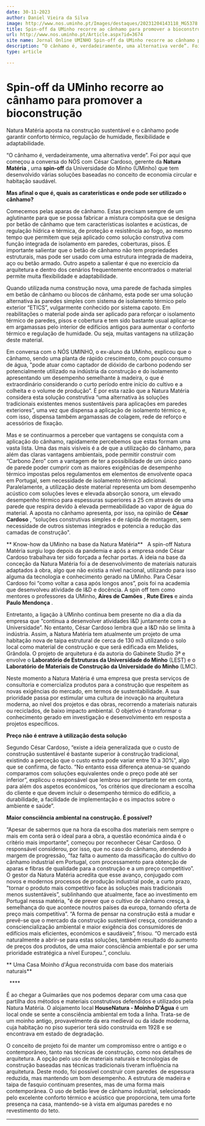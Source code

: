 ```yaml
---
date: 30-11-2023
author: Daniel Vieira da Silva
image: http://www.nos.uminho.pt/Images/destaques/20231204143118_MG5378.jpg
title: Spin-off da UMinho recorre ao cânhamo para promover a bioconstrução
url: http://www.nos.uminho.pt/Article.aspx?id=3674
site name: Jornal Online UMINHO Spin-off da UMinho recorre ao cânhamo para promover a bioconstrução
description: “O cânhamo é, verdadeiramente, uma alternativa verde”. Foi por aqui que começou a conversa do NÓS com César Cardoso, gerente da Natura Matéria, uma spin-off da Universidade do Minho (UMinho) que tem desenvolvido várias soluções baseadas no conceito de economia circular e habitação saudável.
type: article

---
```

# Spin-off da UMinho recorre ao cânhamo para promover a bioconstrução


  

Natura Matéria aposta na construção sustentável e o cânhamo pode garantir conforto térmico, regulação de humidade, flexibilidade e adaptabilidade.

“O cânhamo é, verdadeiramente, uma alternativa verde”. Foi por aqui que começou a conversa do NÓS com César Cardoso, gerente da **Natura Matéria** , uma **spin-off**  da Universidade do Minho (UMinho) que tem desenvolvido várias soluções baseadas no conceito de economia circular e habitação saudável.

**Mas afinal o que é, quais as caraterísticas e onde pode ser utilizado o cânhamo?** 

Comecemos pelas aparas de cânhamo. Estas precisam sempre de um aglutinante para que se possa fabricar a mistura compósita que se designa por betão de cânhamo que tem características isolantes e acústicas, de regulação hídrica e térmica, de proteção e resistência ao fogo, ao mesmo tempo que permitem que seja aplicado como solução construtiva com função integrada de isolamento em paredes, coberturas, pisos. É importante salientar que o betão de cânhamo não tem propriedades estruturais, mas pode ser usado com uma estrutura integrada de madeira, aço ou betão armado. Outro aspeto a salientar é que no exercício da arquitetura e dentro dos cenários frequentemente encontrados o material permite muita flexibilidade e adaptabilidade.

Quando utilizada numa construção nova, uma parede de fachada simples em betão de cânhamo ou blocos de cânhamo, esta pode ser uma solução alternativa às paredes simples com sistema de isolamento térmico pelo exterior “ETICS”, vulgarmente conhecido por sistema capoto. Em reabilitações o material pode ainda ser aplicado para reforçar o isolamento térmico de paredes, pisos e cobertura e tem sido bastante usual aplicar-se em argamassas pelo interior de edifícios antigos para aumentar o conforto térmico e regulação de humidade. Ou seja, muitas vantagens na utilização deste material.

Em conversa com o NÓS UMINHO, o ex-aluno da UMinho, explicou que o cânhamo, sendo uma planta de rápido crescimento, com pouco consumo de água, "pode atuar como captador de dióxido de carbono podendo ser potencialmente utilizado na indústria da construção e do isolamento apresentando um desempenho semelhante à madeira, o que é extraordinário considerando o curto período entre início do cultivo e a colheita e o volume de produção”. É por esta razão que a Natura Matéria considera esta solução construtiva “uma alternativa às soluções tradicionais existentes menos sustentáveis para aplicações em paredes exteriores”, uma vez que dispensa a aplicação de isolamento térmico e, com isso, dispensa também argamassas de colagem, rede de reforço e acessórios de fixação.

Mas e se continuarmos a perceber que vantagens se conquista com a aplicação do cânhamo, rapidamente percebemos que estas formam uma vasta lista. Uma das mais visíveis é a de que a utilização do cânhamo, para além das claras vantagens ambientais, pode permitir construir com “Carbono Zero” com a vantagem de ter a possibilidade de um único pano de parede poder cumprir com as maiores exigências de desempenho térmico impostas pelos regulamentos em elementos de envolvente opaca em Portugal, sem necessidade de isolamento térmico adicional. Paralelamente, a utilização deste material representa um bom desempenho acústico com soluções leves e elevada absorção sonora, um elevado desempenho térmico para espessuras superiores a 25 cm através de uma parede que respira devido à elevada permeabilidade ao vapor de água do material. A aposta no cânhamo apresenta, por isso, na opinião de **César Cardoso** , “soluções construtivas simples e de rápida de montagem, sem necessidade de outros sistemas integrados e potencia a redução das camadas de construção".

** Know-how da UMinho na base da Natura Matéria** 
 
A spin-off Natura Matéria surgiu logo depois da pandemia e após a empresa onde César Cardoso trabalhava ter sido forçada a fechar portas. A ideia na base da conceção da Natura Matéria foi a de desenvolvimento de materiais naturais adaptados à obra, algo que não existia a nível nacional, utilizando para isso alguma da tecnologia e conhecimento gerado na UMinho. Para César Cardoso foi “como voltar a casa após longos anos”, pois foi na academia que desenvolveu atividade de I&D e docência. A spin off tem como mentores o professores da UMinho, **Aires de Camões** , **Rute Eires**  e ainda **Paulo Mendonça** .

Entretanto, a ligação à UMinho continua bem presente no dia a dia da empresa que “continua a desenvolver atividades I&D juntamente com a Universidade”. No entanto, César Cardoso lembra que a I&D não se limita à indústria. Assim, a Natura Matéria tem atualmente um projeto de uma habitação nova de taipa estrutural de cerca de 130 m3 utilizando o solo local como material de construção e que será edificada em Melides, Grândola. O projeto de arquitetura é da autoria do Gabinete Studio 3ª e envolve o **Laboratório de Estruturas da Universidade do Minho**  (LEST) e o **Laboratório de Materiais de Construção da Universidade do Minho**  (LMC).

Neste momento a Natura Matéria é uma empresa que presta serviços de consultoria e comercializa produtos para a construção que respeitem as novas exigências do mercado, em termos de sustentabilidade. A sua prioridade passa por estimular uma cultura de inovação na arquitetura moderna, ao nível dos projetos e das obras, recorrendo a materiais naturais ou reciclados, de baixo impacto ambiental. O objetivo é transformar o conhecimento gerado em investigação e desenvolvimento em resposta a projetos específicos.
 

**Preço não é entrave à utilização desta solução** 

Segundo César Cardoso, “existe a ideia generalizada que o custo de construção sustentável é bastante superior à construção tradicional, existindo a perceção que o custo extra pode variar entre 10 a 30%”, algo que se confirma, de facto. “No entanto essa diferença atenua-se quando comparamos com soluções equivalentes onde o preço pode até ser inferior”, explicou o responsável que lembrou ser importante ter em conta, para além dos aspetos económicos, “os critérios que direcionam a escolha do cliente e que devem incluir o desempenho térmico do edifício, a durabilidade, a facilidade de implementação e os impactos sobre o ambiente e saúde”.

**Maior consciência ambiental na construção. É possível?** 

“Apesar de sabermos que na hora da escolha dos materiais nem sempre o mais em conta será o ideal para a obra, a questão económica ainda é o critério mais importante”, começou por reconhecer César Cardoso. O responsável considerou, por isso, que no caso do cânhamo, atendendo à margem de progressão, “faz falta o aumento da massificação do cultivo do cânhamo industrial em Portugal, com processamento para obtenção de aparas e fibras de qualidade para a construção e a um preço competitivo”. O gestor da Natura Matéria acredita que esse avanço, conjugado com novos e modernos processos de produção industrial pode, a curto prazo, "tornar o produto mais competitivo face às soluções mais tradicionais menos sustentáveis”, sublinhando que atualmente, face ao investimento em Portugal nessa matéria, "é de prever que o cultivo de cânhamo cresça, à semelhança do que acontece noutros países da europa, tornando oferta de preço mais competitiva”. “A forma de pensar na construção está a mudar e prevê-se que o mercado da construção sustentável cresça, considerando a consciencialização ambiental e maior exigência dos consumidores de edifícios mais eficientes, económicos e saudáveis”, frisou. “O mercado está naturalmente a abrir-se para estas soluções, também resultado do aumento de preços dos produtos, de uma maior consciência ambiental e por ser uma prioridade estratégica a nível Europeu.”, concluiu.

** Uma Casa Moinho d'Água reconstruída com base dos materiais naturais** 

  **** 

É ao chegar a Guimarães que nos podemos deparar com uma casa que partilha dos métodos e materiais construtivos defendidos e utilizados pela Natura Matéria. O alojamento local **HouseNatura - Moinho D'Água**  é um local onde se sente a consciência ambiental em toda a linha. Trata-se de um moinho antigo, provavelmente da era medieval ou da idade moderna, cuja habitação no piso superior terá sido construída em 1928 e se encontrava em estado de degradação.

O conceito de projeto foi de manter um compromisso entre o antigo e o contemporâneo, tanto nas técnicas de construção, como nos detalhes de arquitetura. A opção pelo uso de materiais naturais e tecnologias de construção baseadas nas técnicas tradicionais tiveram influência na arquitetura. Deste modo, foi possível construir com paredes  de espessura reduzida, mas mantendo um bom desempenho. A estrutura de madeira e taipa de fasquio continuam presentes, mas de uma forma mais contemporânea. O uso de betão leve de cânhamo industrial, selecionado pelo excelente conforto térmico e acústico que proporciona, tem uma forte presença na casa, mantendo-se à vista em algumas paredes e no revestimento do teto.

**** 
 

